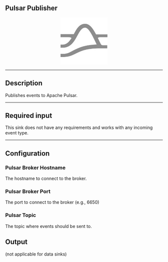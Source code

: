 <!--

  Copyright 2018 FZI Forschungszentrum Informatik

  Licensed under the Apache License, Version 2.0 (the "License");
  you may not use this file except in compliance with the License.
  You may obtain a copy of the License at

      http://www.apache.org/licenses/LICENSE-2.0

  Unless required by applicable law or agreed to in writing, software
  distributed under the License is distributed on an "AS IS" BASIS,
  WITHOUT WARRANTIES OR CONDITIONS OF ANY KIND, either express or implied.
  See the License for the specific language governing permissions and
  limitations under the License.

-->

## Pulsar Publisher

<p align="center"> 
    <img src="icon.png" width="150px;" class="pe-image-documentation"/>
</p>

***

## Description

Publishes events to Apache Pulsar.

***

## Required input

This sink does not have any requirements and works with any incoming event type.

***

## Configuration

### Pulsar Broker Hostname

The hostname to connect to the broker. 
 
### Pulsar Broker Port

The port to connect to the broker (e.g., 6650)


### Pulsar Topic

The topic where events should be sent to.


## Output

(not applicable for data sinks)